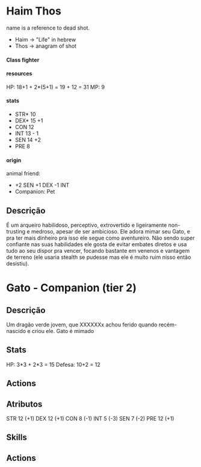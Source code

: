 # Haim Thos
name is a reference to dead shot.
- Haim -> "Life" in hebrew
- Thos -> anagram of shot

#### Class fighter

#### resources
HP: 18+1 + 2\*(5+1) = 19 + 12 = 31
MP: 9
#### stats
- STR* 10
- DEX* 15 +1
- CON 12
- INT 13 - 1
- SEN 14 +2
- PRE 8

#### origin
animal friend:
- +2 SEN +1 DEX -1 INT
- Companion: Pet
## Descrição
É um arqueiro habilidoso, perceptivo, extrovertido e ligeiramente non-trusting e medroso, apesar de ser ambicioso. Ele adora mimar seu Gato, e pra ter mais dinheiro pra isso ele segue como aventureiro. Não sendo super confiante nas suas habilidades ele gosta de evitar embates diretos e usa tudo ao seu dispor pra vencer, focando bastante em venenos e vantagem de terreno (ele usaria stealth se pudesse mas ele é muito ruim nisso então desistiu).

# Gato - Companion (tier 2)
## Descrição
Um dragão verde jovem, que XXXXXXx achou ferido quando recém-nascido e criou ele. Gato é mimado

## Stats
HP: 3\*3  + 2\*3 = 15
Defesa: 10+2 = 12
## Actions

## Atributos
STR 12 (+1)
DEX 12 (+1)
CON 8 (-1)
INT 5 (-3)
SEN 7 (-2)
PRE 12 (+1)

## Skills

## Actions
